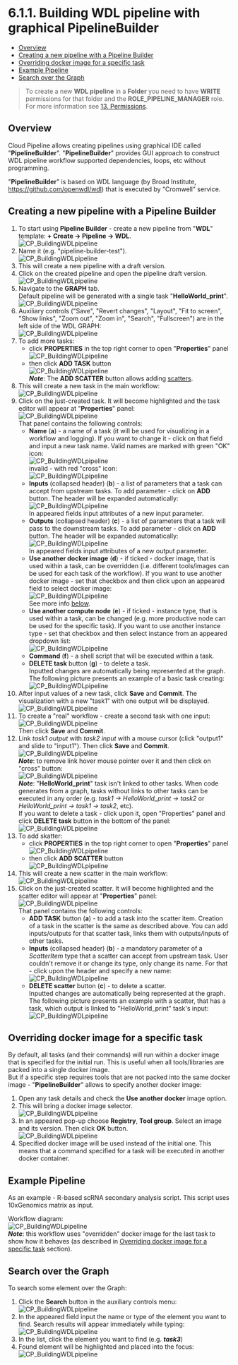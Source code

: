 # 6.1.1. Building WDL pipeline with graphical PipelineBuilder

- [Overview](#overview)
- [Creating a new pipeline with a Pipeline Builder](#creating-a-new-pipeline-with-a-pipeline-builder)
- [Overriding docker image for a specific task](#overriding-docker-image-for-a-specific-task)
- [Example Pipeline](#example-pipeline)
- [Search over the Graph](#search-over-the-graph)

> To create a new **WDL pipeline** in a **Folder** you need to have **WRITE** permissions for that folder and the **ROLE\_PIPELINE\_MANAGER** role. For more information see [13. Permissions](../13_Permissions/13._Permissions.md).

## Overview

Cloud Pipeline allows creating pipelines using graphical IDE called "**PipelineBuilder**". "**PipelineBuilder**" provides GUI approach to construct WDL pipeline workflow supported dependencies, loops, etc without programming.

"**PipelineBuilder**" is based on WDL language (by Broad Institute, <https://github.com/openwdl/wdl>) that is executed by "Cromwell" service.

## Creating a new pipeline with a Pipeline Builder

1. To start using **Pipeline Builder** - create a new pipeline from "**WDL**" template: **+ Create → Pipeline → WDL**.  
    ![CP_BuildingWDLpipeline](attachments/BuildingWDLpipeline_01.png)
2. Name it (e.g. "pipeline-builder-test").  
    ![CP_BuildingWDLpipeline](attachments/BuildingWDLpipeline_02.png)
3. This will create a new pipeline with a draft version.
4. Click on the created pipeline and open the pipeline draft version.  
    ![CP_BuildingWDLpipeline](attachments/BuildingWDLpipeline_03.png)
5. Navigate to the **GRAPH** tab.  
    Default pipeline will be generated with a single task "**HelloWorld_print**".  
    ![CP_BuildingWDLpipeline](attachments/BuildingWDLpipeline_04.png)
6. Auxiliary controls ("Save", "Revert changes", "Layout", "Fit to screen", "Show links", "Zoom out", "Zoom in", "Search", "Fullscreen") are in the left side of the WDL GRAPH:  
    ![CP_BuildingWDLpipeline](attachments/BuildingWDLpipeline_29.png)
7. To add more tasks:  
    - click **PROPERTIES** in the top right corner to open "**Properties**" panel  
    ![CP_BuildingWDLpipeline](attachments/BuildingWDLpipeline_14.png)
    - then click **ADD TASK** button  
    ![CP_BuildingWDLpipeline](attachments/BuildingWDLpipeline_05.png)  
    **_Note_**: The **ADD SCATTER** button allows adding [scatters](https://github.com/openwdl/wdl/blob/master/versions/draft-2/SPEC.md#scatter).
8. This will create a new task in the main workflow:  
    ![CP_BuildingWDLpipeline](attachments/BuildingWDLpipeline_15.png)
9. Click on the just-created task. It will become highlighted and the task editor will appear at "**Properties**" panel:  
    ![CP_BuildingWDLpipeline](attachments/BuildingWDLpipeline_16.png)  
    That panel contains the following controls:  
    - **Name** (**a**) - a name of a task (it will be used for visualizing in a workflow and logging). If you want to change it - click on that field and input a new task name. Valid names are marked with green "OK" icon:  
    ![CP_BuildingWDLpipeline](attachments/BuildingWDLpipeline_17.png)  
    invalid - with red "cross" icon:  
    ![CP_BuildingWDLpipeline](attachments/BuildingWDLpipeline_18.png)
    - **Inputs** (collapsed header) (**b**) - a list of parameters that a task can accept from upstream tasks. To add parameter - click on **ADD** button. The header will be expanded automatically:  
    ![CP_BuildingWDLpipeline](attachments/BuildingWDLpipeline_19.png)  
    In appeared fields input attributes of a new input parameter.
    - **Outputs** (collapsed header) (**c**) - a list of parameters that a task will pass to the downstream tasks. To add parameter - click on **ADD** button. The header will be expanded automatically:  
    ![CP_BuildingWDLpipeline](attachments/BuildingWDLpipeline_20.png)  
    In appeared fields input attributes of a new output parameter.
    - **Use another docker image** (**d**) - if ticked - docker image, that is used within a task, can be overridden (i.e. different tools/images can be used for each task of the workflow). If you want to use another docker image - set that checkbox and then click upon an appeared field to select docker image:  
    ![CP_BuildingWDLpipeline](attachments/BuildingWDLpipeline_21.png)  
    See more info [below](#overriding-docker-image-for-a-specific-task).
    - **Use another compute node** (**e**) - if ticked - instance type, that is used within a task, can be changed (e.g. more productive node can be used for the specific task). If you want to use another instance type - set that checkbox and then select instance from an appeared dropdown list:  
    ![CP_BuildingWDLpipeline](attachments/BuildingWDLpipeline_22.png)
    - **Command** (**f**) - a shell script that will be executed within a task.
    - **DELETE task** button (**g**) - to delete a task.  
    Inputted changes are automatically being represented at the graph. The following picture presents an example of a basic task creating:  
    ![CP_BuildingWDLpipeline](attachments/BuildingWDLpipeline_06.png)
10. After input values of a new task, click **Save** and **Commit**. The visualization with a new "task1" with one output will be displayed.  
    ![CP_BuildingWDLpipeline](attachments/BuildingWDLpipeline_07.png)  
11. To create a "real" workflow - create a second task with one input:  
    ![CP_BuildingWDLpipeline](attachments/BuildingWDLpipeline_08.png)  
    Then click **Save** and **Commit**.
12. Link _task1 output_ with _task2 input_ with a mouse cursor (click "output1" and slide to "input1"). Then click **Save** and **Commit**.  
    ![CP_BuildingWDLpipeline](attachments/BuildingWDLpipeline_09.png)  
    **_Note_**: to remove link hover mouse pointer over it and then click on "cross" button:  
    ![CP_BuildingWDLpipeline](attachments/BuildingWDLpipeline_23.png)  
    **_Note_**: "**HelloWorld_print**" task isn't linked to other tasks. When code generates from a graph, tasks without links to other tasks can be executed in any order (e.g. *task1 → HelloWorld_print → task2* or *HelloWorld_print → task1 → task2*, etc).  
    If you want to delete a task - click upon it, open "Properties" panel and click **DELETE task** button in the bottom of the panel:  
    ![CP_BuildingWDLpipeline](attachments/BuildingWDLpipeline_10.png)
13. To add skatter:  
    - click **PROPERTIES** in the top right corner to open "**Properties**" panel  
    ![CP_BuildingWDLpipeline](attachments/BuildingWDLpipeline_14.png)
    - then click **ADD SCATTER** button  
    ![CP_BuildingWDLpipeline](attachments/BuildingWDLpipeline_24.png)
14. This will create a new scatter in the main workflow:  
    ![CP_BuildingWDLpipeline](attachments/BuildingWDLpipeline_25.png)
15. Click on the just-created scatter. It will become highlighted and the scatter editor will appear at "**Properties**" panel:  
    ![CP_BuildingWDLpipeline](attachments/BuildingWDLpipeline_26.png)  
    That panel contains the following controls:  
    - **ADD TASK** button (**a**) - to add a task into the scatter item. Creation of a task in the scatter is the same as described above. You can add inputs/outputs for that scatter task, links them with outputs/inputs of other tasks.
    - **Inputs** (collapsed header) (**b**) - a mandatory parameter of a _ScatterItem_ type that a scatter can accept from upstream task. User couldn't remove it or change its type, only change its name. For that - click upon the header and specify a new name:  
    ![CP_BuildingWDLpipeline](attachments/BuildingWDLpipeline_27.png)  
    - **DELETE scatter** button (**c**) - to delete a scatter.  
    Inputted changes are automatically being represented at the graph.
    The following picture presents an example with a scatter, that has a task, which output is linked to "HelloWorld_print" task's input:  
    ![CP_BuildingWDLpipeline](attachments/BuildingWDLpipeline_28.png)

## Overriding docker image for a specific task

By default, all tasks (and their commands) will run within a docker image that is specified for the initial run. This is useful when all tools/libraries are packed into a single docker image.  
But if a specific step requires tools that are not packed into the same docker image - "**PipelineBuilder**" allows to specify another docker image:

1. Open any task details and check the **Use another docker** image option.
2. This will bring a docker image selector.  
    ![CP_BuildingWDLpipeline](attachments/BuildingWDLpipeline_11.png)
3. In an appeared pop-up choose **Registry**, **Tool group**. Select an image and its version. Then click **OK** button.  
    ![CP_BuildingWDLpipeline](attachments/BuildingWDLpipeline_12.png)
4. Specified docker image will be used instead of the initial one. This means that a command specified for a task will be executed in another docker container.

## Example Pipeline

As an example - R-based scRNA secondary analysis script. This script uses 10xGenomics matrix as input.

Workflow diagram:  
![CP_BuildingWDLpipeline](attachments/BuildingWDLpipeline_13.png)  
**_Note_**: this workflow uses "overridden" docker image for the last task to show how it behaves (as described in [Overriding docker image for a specific task](#overriding-docker-image-for-a-specific-task) section).

## Search over the Graph

To search some element over the Graph:

1. Click the **Search** button in the auxiliary controls menu:  
    ![CP_BuildingWDLpipeline](attachments/BuildingWDLpipeline_30.png)
2. In the appeared field input the name or type of the element you want to find. Search results will appear immediately while typing:  
    ![CP_BuildingWDLpipeline](attachments/BuildingWDLpipeline_31.png)
3. In the list, click the element you want to find (e.g. **_task3_**)
4. Found element will be highlighted and placed into the focus:  
    ![CP_BuildingWDLpipeline](attachments/BuildingWDLpipeline_32.png)
